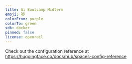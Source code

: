 ```yaml
---
title: Ai Bootcamp Midterm
emoji: 😻
colorFrom: purple
colorTo: green
sdk: docker
pinned: false
license: openrail
---
```


Check out the configuration reference at https://huggingface.co/docs/hub/spaces-config-reference
